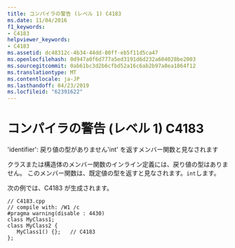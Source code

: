 ```yaml
---
title: コンパイラの警告 (レベル 1) C4183
ms.date: 11/04/2016
f1_keywords:
- C4183
helpviewer_keywords:
- C4183
ms.assetid: dc48312c-4b34-44dd-80ff-eb5f11d5ca47
ms.openlocfilehash: 0d947a0f6d777a5ed3191d6d232a604028be2003
ms.sourcegitcommit: 0ab61bc3d2b6cfbd52a16c6ab2b97a8ea1864f12
ms.translationtype: MT
ms.contentlocale: ja-JP
ms.lasthandoff: 04/23/2019
ms.locfileid: "62391622"
---
```

# <a name="compiler-warning-level-1-c4183"></a>コンパイラの警告 (レベル 1) C4183

'identifier': 戻り値の型がありません'int' を返すメンバー関数と見なされます

クラスまたは構造体のメンバー関数のインライン定義には、戻り値の型はありません。 このメンバー関数は、既定値の型を返すと見なされます。`int`します。

次の例では、C4183 が生成されます。

```
// C4183.cpp
// compile with: /W1 /c
#pragma warning(disable : 4430)
class MyClass1;
class MyClass2 {
   MyClass1() {};   // C4183
};
```